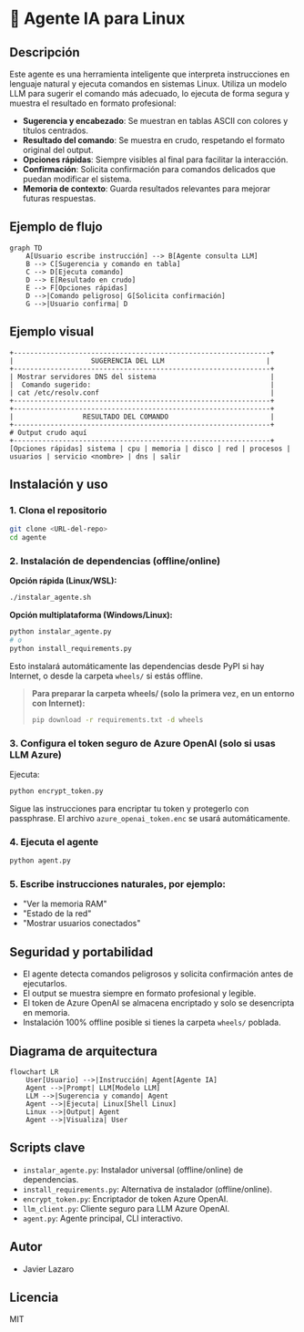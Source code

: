 # 🧠 Agente IA para Linux

## Descripción

Este agente es una herramienta inteligente que interpreta instrucciones en lenguaje natural y ejecuta comandos en sistemas Linux. Utiliza un modelo LLM para sugerir el comando más adecuado, lo ejecuta de forma segura y muestra el resultado en formato profesional:

- **Sugerencia y encabezado**: Se muestran en tablas ASCII con colores y títulos centrados.
- **Resultado del comando**: Se muestra en crudo, respetando el formato original del output.
- **Opciones rápidas**: Siempre visibles al final para facilitar la interacción.
- **Confirmación**: Solicita confirmación para comandos delicados que puedan modificar el sistema.
- **Memoria de contexto**: Guarda resultados relevantes para mejorar futuras respuestas.

## Ejemplo de flujo

```mermaid
graph TD
    A[Usuario escribe instrucción] --> B[Agente consulta LLM]
    B --> C[Sugerencia y comando en tabla]
    C --> D[Ejecuta comando]
    D --> E[Resultado en crudo]
    E --> F[Opciones rápidas]
    D -->|Comando peligroso| G[Solicita confirmación]
    G -->|Usuario confirma| D
```

## Ejemplo visual

```
+---------------------------------------------------------------+
|                   SUGERENCIA DEL LLM                         |
+---------------------------------------------------------------+
| Mostrar servidores DNS del sistema                            |
|  Comando sugerido:                                            |
| cat /etc/resolv.conf                                          |
+---------------------------------------------------------------+
+---------------------------------------------------------------+
|                 RESULTADO DEL COMANDO                         |
+---------------------------------------------------------------+
# Output crudo aquí
+---------------------------------------------------------------+
[Opciones rápidas] sistema | cpu | memoria | disco | red | procesos | usuarios | servicio <nombre> | dns | salir
```

## Instalación y uso

### 1. Clona el repositorio
```bash
git clone <URL-del-repo>
cd agente
```


### 2. Instalación de dependencias (offline/online)

**Opción rápida (Linux/WSL):**
```bash
./instalar_agente.sh
```

**Opción multiplataforma (Windows/Linux):**
```bash
python instalar_agente.py
# o
python install_requirements.py
```

Esto instalará automáticamente las dependencias desde PyPI si hay Internet, o desde la carpeta `wheels/` si estás offline.

> **Para preparar la carpeta wheels/ (solo la primera vez, en un entorno con Internet):**
> ```bash
> pip download -r requirements.txt -d wheels
> ```

### 3. Configura el token seguro de Azure OpenAI (solo si usas LLM Azure)

Ejecuta:
```bash
python encrypt_token.py
```
Sigue las instrucciones para encriptar tu token y protegerlo con passphrase. El archivo `azure_openai_token.enc` se usará automáticamente.

### 4. Ejecuta el agente
```bash
python agent.py
```

### 5. Escribe instrucciones naturales, por ejemplo:
- "Ver la memoria RAM"
- "Estado de la red"
- "Mostrar usuarios conectados"

## Seguridad y portabilidad
- El agente detecta comandos peligrosos y solicita confirmación antes de ejecutarlos.
- El output se muestra siempre en formato profesional y legible.
- El token de Azure OpenAI se almacena encriptado y solo se desencripta en memoria.
- Instalación 100% offline posible si tienes la carpeta `wheels/` poblada.

## Diagrama de arquitectura

```mermaid
flowchart LR
    User[Usuario] -->|Instrucción| Agent[Agente IA]
    Agent -->|Prompt| LLM[Modelo LLM]
    LLM -->|Sugerencia y comando| Agent
    Agent -->|Ejecuta| Linux[Shell Linux]
    Linux -->|Output| Agent
    Agent -->|Visualiza| User
```

## Scripts clave

- `instalar_agente.py`: Instalador universal (offline/online) de dependencias.
- `install_requirements.py`: Alternativa de instalador (offline/online).
- `encrypt_token.py`: Encriptador de token Azure OpenAI.
- `llm_client.py`: Cliente seguro para LLM Azure OpenAI.
- `agent.py`: Agente principal, CLI interactivo.

## Autor
- Javier Lazaro 

## Licencia
MIT
